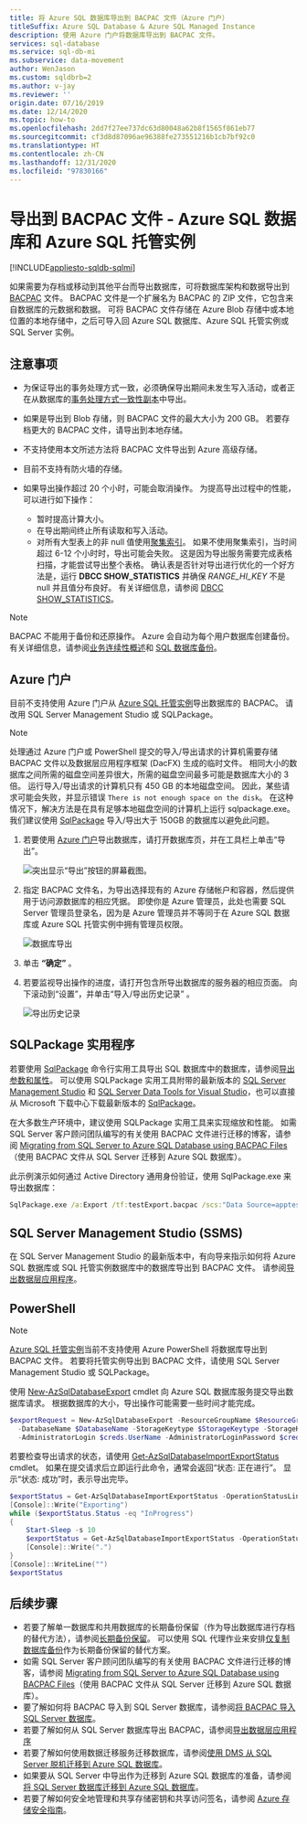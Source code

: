 ```yaml
---
title: 将 Azure SQL 数据库导出到 BACPAC 文件（Azure 门户）
titleSuffix: Azure SQL Database & Azure SQL Managed Instance
description: 使用 Azure 门户将数据库导出到 BACPAC 文件。
services: sql-database
ms.service: sql-db-mi
ms.subservice: data-movement
author: WenJason
ms.custom: sqldbrb=2
ms.author: v-jay
ms.reviewer: ''
origin.date: 07/16/2019
ms.date: 12/14/2020
ms.topic: how-to
ms.openlocfilehash: 2dd7f27ee737dc63d80048a62b8f1565f861eb77
ms.sourcegitcommit: cf3d8d87096ae96388fe273551216b1cb7bf92c0
ms.translationtype: HT
ms.contentlocale: zh-CN
ms.lasthandoff: 12/31/2020
ms.locfileid: "97830166"
---
```

# <a name="export-to-a-bacpac-file---azure-sql-database-and-azure-sql-managed-instance"></a>导出到 BACPAC 文件 - Azure SQL 数据库和 Azure SQL 托管实例

[!INCLUDE[appliesto-sqldb-sqlmi](../includes/appliesto-sqldb-sqlmi.md)]

如果需要为存档或移动到其他平台而导出数据库，可将数据库架构和数据导出到 [BACPAC](https://docs.microsoft.com/sql/relational-databases/data-tier-applications/data-tier-applications#Anchor_4) 文件。 BACPAC 文件是一个扩展名为 BACPAC 的 ZIP 文件，它包含来自数据库的元数据和数据。 可将 BACPAC 文件存储在 Azure Blob 存储中或本地位置的本地存储中，之后可导入回 Azure SQL 数据库、Azure SQL 托管实例或 SQL Server 实例。

## <a name="considerations"></a>注意事项

- 为保证导出的事务处理方式一致，必须确保导出期间未发生写入活动，或者正在从数据库的[事务处理方式一致性副本](database-copy.md)中导出。
- 如果是导出到 Blob 存储，则 BACPAC 文件的最大大小为 200 GB。 若要存档更大的 BACPAC 文件，请导出到本地存储。
- 不支持使用本文所述方法将 BACPAC 文件导出到 Azure 高级存储。
- 目前不支持有防火墙的存储。
- 如果导出操作超过 20 个小时，可能会取消操作。 为提高导出过程中的性能，可以进行如下操作：

  - 暂时提高计算大小。
  - 在导出期间终止所有读取和写入活动。
  - 对所有大型表上的非 null 值使用[聚集索引](https://docs.microsoft.com/sql/relational-databases/indexes/clustered-and-nonclustered-indexes-described)。 如果不使用聚集索引，当时间超过 6-12 个小时时，导出可能会失败。 这是因为导出服务需要完成表格扫描，才能尝试导出整个表格。 确认表是否针对导出进行优化的一个好方法是，运行 **DBCC SHOW_STATISTICS** 并确保 *RANGE_HI_KEY* 不是 null 并且值分布良好。 有关详细信息，请参阅 [DBCC SHOW_STATISTICS](https://docs.microsoft.com/sql/t-sql/database-console-commands/dbcc-show-statistics-transact-sql)。

> [!NOTE]
> BACPAC 不能用于备份和还原操作。 Azure 会自动为每个用户数据库创建备份。 有关详细信息，请参阅[业务连续性概述](business-continuity-high-availability-disaster-recover-hadr-overview.md)和 [SQL 数据库备份](automated-backups-overview.md)。

## <a name="the-azure-portal"></a>Azure 门户

目前不支持使用 Azure 门户从 [Azure SQL 托管实例](../managed-instance/sql-managed-instance-paas-overview.md)导出数据库的 BACPAC。 请改用 SQL Server Management Studio 或 SQLPackage。

> [!NOTE]
> 处理通过 Azure 门户或 PowerShell 提交的导入/导出请求的计算机需要存储 BACPAC 文件以及数据层应用程序框架 (DacFX) 生成的临时文件。 相同大小的数据库之间所需的磁盘空间差异很大，所需的磁盘空间最多可能是数据库大小的 3 倍。 运行导入/导出请求的计算机只有 450 GB 的本地磁盘空间。 因此，某些请求可能会失败，并显示错误 `There is not enough space on the disk`。 在这种情况下，解决方法是在具有足够本地磁盘空间的计算机上运行 sqlpackage.exe。 我们建议使用 [SqlPackage](#sqlpackage-utility) 导入/导出大于 150GB 的数据库以避免此问题。

1. 若要使用 [Azure 门户](https://portal.azure.cn)导出数据库，请打开数据库页，并在工具栏上单击“导出”。

   ![突出显示“导出”按钮的屏幕截图。](./media/database-export/database-export1.png)

2. 指定 BACPAC 文件名，为导出选择现有的 Azure 存储帐户和容器，然后提供用于访问源数据库的相应凭据。 即使你是 Azure 管理员，此处也需要 SQL Server 管理员登录名，因为是 Azure 管理员并不等同于在 Azure SQL 数据库或 Azure SQL 托管实例中拥有管理员权限。

    ![数据库导出](./media/database-export/database-export2.png)

3. 单击 **“确定”** 。

4. 若要监视导出操作的进度，请打开包含所导出数据库的服务器的相应页面。 向下滚动到“设置”，并单击“导入/导出历史记录” 。

   ![导出历史记录](./media/database-export/export-history.png)

## <a name="sqlpackage-utility"></a>SQLPackage 实用程序

若要使用 [SqlPackage](https://docs.microsoft.com/sql/tools/sqlpackage) 命令行实用工具导出 SQL 数据库中的数据库，请参阅[导出参数和属性](https://docs.microsoft.com/sql/tools/sqlpackage#export-parameters-and-properties)。 可以使用 SQLPackage 实用工具附带的最新版本的 [SQL Server Management Studio](https://docs.microsoft.com/sql/ssms/download-sql-server-management-studio-ssms) 和 [SQL Server Data Tools for Visual Studio](https://docs.microsoft.com/sql/ssdt/download-sql-server-data-tools-ssdt)，也可以直接从 Microsoft 下载中心下载最新版本的 [SqlPackage](https://www.microsoft.com/download/details.aspx?id=53876)。

在大多数生产环境中，建议使用 SQLPackage 实用工具来实现缩放和性能。 如需 SQL Server 客户顾问团队编写的有关使用 BACPAC 文件进行迁移的博客，请参阅 [Migrating from SQL Server to Azure SQL Database using BACPAC Files](https://docs.microsoft.com/archive/blogs/sqlcat/migrating-from-sql-server-to-azure-sql-database-using-bacpac-files)（使用 BACPAC 文件从 SQL Server 迁移到 Azure SQL 数据库）。

此示例演示如何通过 Active Directory 通用身份验证，使用 SqlPackage.exe 来导出数据库：

```cmd
SqlPackage.exe /a:Export /tf:testExport.bacpac /scs:"Data Source=apptestserver.database.chinacloudapi.cn;Initial Catalog=MyDB;" /ua:True /tid:"apptest.partner.onmschina.cn"
```

## <a name="sql-server-management-studio-ssms"></a>SQL Server Management Studio (SSMS)

在 SQL Server Management Studio 的最新版本中，有向导来指示如何将 Azure SQL 数据库或 SQL 托管实例数据库中的数据库导出到 BACPAC 文件。 请参阅[导出数据层应用程序](https://docs.microsoft.com/sql/relational-databases/data-tier-applications/export-a-data-tier-application)。

## <a name="powershell"></a>PowerShell

> [!NOTE]
> [Azure SQL 托管实例](../managed-instance/sql-managed-instance-paas-overview.md)当前不支持使用 Azure PowerShell 将数据库导出到 BACPAC 文件。 若要将托管实例导出到 BACPAC 文件，请使用 SQL Server Management Studio 或 SQLPackage。

使用 [New-AzSqlDatabaseExport](https://docs.microsoft.com/powershell/module/az.sql/new-azsqldatabaseexport) cmdlet 向 Azure SQL 数据库服务提交导出数据库请求。 根据数据库的大小，导出操作可能需要一些时间才能完成。

```powershell
$exportRequest = New-AzSqlDatabaseExport -ResourceGroupName $ResourceGroupName -ServerName $ServerName `
  -DatabaseName $DatabaseName -StorageKeytype $StorageKeytype -StorageKey $StorageKey -StorageUri $BacpacUri `
  -AdministratorLogin $creds.UserName -AdministratorLoginPassword $creds.Password
```

若要检查导出请求的状态，请使用 [Get-AzSqlDatabaseImportExportStatus](https://docs.microsoft.com/powershell/module/az.sql/get-azsqldatabaseimportexportstatus) cmdlet。 如果在提交请求后立即运行此命令，通常会返回“状态: 正在进行”。 显示“状态: 成功”时，表示导出完毕。

```powershell
$exportStatus = Get-AzSqlDatabaseImportExportStatus -OperationStatusLink $exportRequest.OperationStatusLink
[Console]::Write("Exporting")
while ($exportStatus.Status -eq "InProgress")
{
    Start-Sleep -s 10
    $exportStatus = Get-AzSqlDatabaseImportExportStatus -OperationStatusLink $exportRequest.OperationStatusLink
    [Console]::Write(".")
}
[Console]::WriteLine("")
$exportStatus
```

## <a name="next-steps"></a>后续步骤

- 若要了解单一数据库和共用数据库的长期备份保留（作为导出数据库进行存档的替代方法），请参阅[长期备份保留](long-term-retention-overview.md)。 可以使用 SQL 代理作业来安排[仅复制数据库备份](https://docs.microsoft.com/sql/relational-databases/backup-restore/copy-only-backups-sql-server)作为长期备份保留的替代方案。
- 如需 SQL Server 客户顾问团队编写的有关使用 BACPAC 文件进行迁移的博客，请参阅 [Migrating from SQL Server to Azure SQL Database using BACPAC Files](https://docs.microsoft.com/archive/blogs/sqlcat/migrating-from-sql-server-to-azure-sql-database-using-bacpac-files)（使用 BACPAC 文件从 SQL Server 迁移到 Azure SQL 数据库）。
- 要了解如何将 BACPAC 导入到 SQL Server 数据库，请参阅[将 BACPAC 导入 SQL Server 数据库](https://docs.microsoft.com/sql/relational-databases/data-tier-applications/import-a-bacpac-file-to-create-a-new-user-database)。
- 若要了解如何从 SQL Server 数据库导出 BACPAC，请参阅[导出数据层应用程序](https://docs.microsoft.com/sql/relational-databases/data-tier-applications/export-a-data-tier-application)
- 若要了解如何使用数据迁移服务迁移数据库，请参阅[使用 DMS 从 SQL Server 脱机迁移到 Azure SQL 数据库](../../dms/tutorial-sql-server-to-azure-sql.md)。
- 如果要从 SQL Server 中导出作为迁移到 Azure SQL 数据库的准备，请参阅[将 SQL Server 数据库迁移到 Azure SQL 数据库](migrate-to-database-from-sql-server.md)。
- 若要了解如何安全地管理和共享存储密钥和共享访问签名，请参阅 [Azure 存储安全指南](../../storage/blobs/security-recommendations.md)。